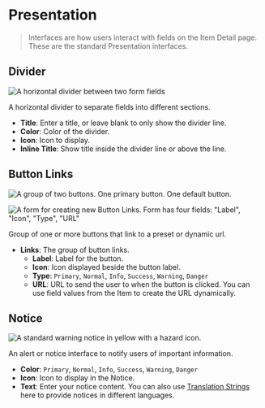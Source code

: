 # Presentation

> Interfaces are how users interact with fields on the Item Detail page. These are the standard Presentation interfaces.

## Divider

![A horizontal divider between two form fields](https://cdn.directus.io/docs/v9/configuration/data-model/fields/interfaces-20230308/interface-divider.webp)

A horizontal divider to separate fields into different sections.

- **Title**: Enter a title, or leave blank to only show the divider line.
- **Color**: Color of the divider.
- **Icon**: Icon to display.
- **Inline Title**: Show title inside the divider line or above the line.

## Button Links

![A group of two buttons. One primary button. One default button.](https://cdn.directus.io/docs/v9/configuration/data-model/fields/interfaces-20230308/interface-buttonlinks.webp)

![A form for creating new Button Links. Form has four fields: "Label", "Icon", "Type", "URL"](https://cdn.directus.io/docs/v9/configuration/data-model/fields/interfaces-20230308/interface-buttonlinks-new.webp)

Group of one or more buttons that link to a preset or dynamic url.

- **Links**: The group of button links.
  - **Label**: Label for the button.
  - **Icon**: Icon displayed beside the button label.
  - **Type**: `Primary`, `Normal`, `Info`, `Success`, `Warning`, `Danger`
  - **URL**: URL to send the user to when the button is clicked. You can use field values from the Item to create the
    URL dynamically.

## Notice

![A standard warning notice in yellow with a hazard icon.](https://cdn.directus.io/docs/v9/configuration/data-model/fields/interfaces-20230308/interface-notice.webp)

An alert or notice interface to notify users of important information.

- **Color**: `Primary`, `Normal`, `Info`, `Success`, `Warning`, `Danger`
- **Icon**: Icon to display in the Notice.
- **Text**: Enter your notice content. You can also use [Translation Strings](/app/translation-strings) here to provide
  notices in different languages.

